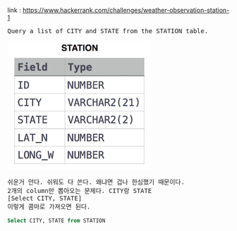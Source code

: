 link :
https://www.hackerrank.com/challenges/weather-observation-station-1

<pre>
Query a list of CITY and STATE from the STATION table.</pre>

![_config.yml](./table.png)

<pre>
쉬운거 안다. 쉬워도 다 쓴다. 왜냐면 겁나 한심했기 때문이다.
2개의 column만 뽑아오는 문제다. CITY랑 STATE
[Select CITY, STATE]
이렇게 콤마로 가져오면 된다.
</pre>

```sql
Select CITY, STATE from STATION
```

